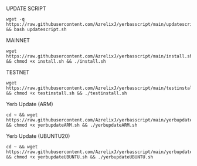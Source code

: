 UPDATE SCRIPT
```
wget -q https://raw.githubusercontent.com/AzrelixJ/yerbasscript/main/updatescript.sh && bash updatescript.sh
```



MAINNET
```
wget https://raw.githubusercontent.com/AzrelixJ/yerbasscript/main/install.sh && chmod +x install.sh && ./install.sh
```


TESTNET
```
wget https://raw.githubusercontent.com/AzrelixJ/yerbasscript/main/testinstall.sh && chmod +x testinstall.sh && ./testinstall.sh
```

Yerb Update (ARM)
```
cd ~ && wget https://raw.githubusercontent.com/AzrelixJ/yerbasscript/main/yerbupdateARM.sh && chmod +x yerbupdateARM.sh && ./yerbupdateARM.sh
```

Yerb Update (UBUNTU20)
```
cd ~ && wget https://raw.githubusercontent.com/AzrelixJ/yerbasscript/main/yerbupdateUBUNTU.sh && chmod +x yerbupdateUBUNTU.sh && ./yerbupdateUBUNTU.sh
```

